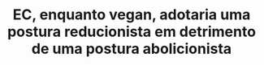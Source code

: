 ---
title: "EC, enquanto vegan, adotaria uma postura reducionista em detrimento de uma postura abolicionista"
infoslide: "Veganismo é uma posição moral que se opõe a explorar, ou a prejudicar de alguma outra maneira, os animais não humanos. Esta postura inclui, mas não se restringe à alimentação

Uma postura reducionista encara qualquer redução de sofrimento animal como positiva (ex.: vegetarianismo, regulamentação, jaulas maiores, redução de consumm, etc.).

Uma postura abolicionista advoga a favor de toda a libertação animal e abolição da opressão em todas as suas formas, o mais depressa possível."
round: "Final"
weight: 6
videos: []
tags: ['Veganism']
layout: "motion"
categories: ["motions"]
---